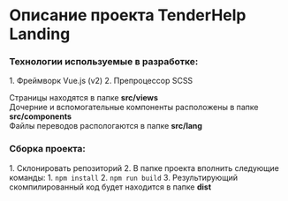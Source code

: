 <h1>Описание проекта TenderHelp Landing</h1>

<h3>Технологии используемые в разработке:</h3>
1. Фреймворк Vue.js (v2)
2. Препроцессор SCSS

Страницы находятся в папке <b>src/views</b><br/>
Дочерние и вспомогательные компоненты расположены в папке <b>src/components</b><br/>
Файлы переводов распологаются в папке <b>src/lang</b>

<h3>Сборка проекта:</h3>
1. Склонировать репозиторий
2. В папке проекта вполнить следующие команды: 
    1. <code>npm install</code>
    2. <code>npm run build</code>
3. Результирующий скомпилированный код будет находится в папке <b>dist</b>
